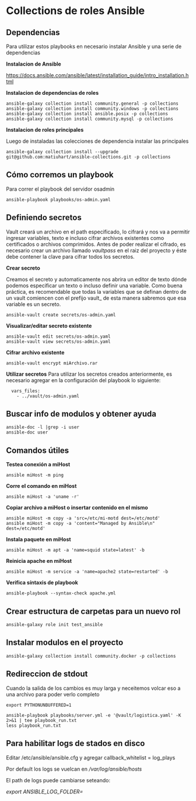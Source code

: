 # Collections de roles Ansible

## Dependencias
Para utilizar estos playbooks en necesario instalar Ansible y una serie de dependencias

**Instalacion de Ansible**

https://docs.ansible.com/ansible/latest/installation_guide/intro_installation.html

**Instalacion de dependencias de roles**

```
ansible-galaxy collection install community.general -p collections 
ansible-galaxy collection install community.windows -p collections 
ansible-galaxy collection install ansible.posix -p collections
ansible-galaxy collection install community.mysql -p collections 
```
**Instalacion de roles principales**

Luego de instaladas las colecciones de dependencia instalar las principales

```
ansible-galaxy collection install --upgrade git@github.com:matiuhart/ansible-collections.git -p collections
```

## Cómo corremos un playbook
Para correr el playbook del servidor osadmin 

```
ansible-playbook playbooks/os-admin.yaml
```

## Definiendo secretos
Vault creará un archivo en el path especificado, lo cifrará y nos va a permitir ingresar variables, texto e incluso cifrar archivos existentes como certificados o archivos comprimidos. Antes de poder realizar el cifrado, es necesario crear un archivo llamado _vaultpass_ en el raiz del proyecto y éste debe contener la clave para cifrar todos los secretos.


**Crear secreto**

Creamos el secreto y automaticamente nos abrira un editor de texto dónde podemos especificar un texto o incluso definir una variable. Como buena práctica, es recomendable que todas la variables que se definan dentro de un vault comiencen con el prefijo vault_ de esta manera sabremos que esa variable es un secreto.

```
ansible-vault create secrets/os-admin.yaml
```

**Visualizar/editar secreto existente**

```
ansible-vault edit secrets/os-admin.yaml
ansible-vault view secrets/os-admin.yaml
```

**Cifrar archivo existente**

```
ansible-vault encrypt miArchivo.rar
```

**Utilizar secretos**
Para utilizar los secretos creados anteriormente, es necesario agregar en la configuración del playbook lo siguiente:


```
  vars_files:
    - ../vault/os-admin.yaml
```
## Buscar info de modulos y obtener ayuda

```
ansible-doc -l |grep -i user
ansible-doc user
```

## Comandos útiles

**Testea conexión a miHost**

```
ansible miHost -m ping
```

**Corre el comando en miHost**

```
ansible miHost -a 'uname -r'
```

**Copiar archivo a miHost o insertar contenido en el mismo**

```
ansible miHost -m copy -a 'src=/etc/mi-motd dest=/etc/motd'
ansible miHost -m copy -a 'content="Managed by Ansible\n" dest=/etc/motd'
```

**Instala paquete en miHost**

```
ansible miHost -m apt -a 'name=squid state=latest' -b
```

**Reinicia apache en miHost**

```
ansible miHost -m service -a 'name=apache2 state=restarted' -b
```

**Verifica síntaxis de playbook**
```
ansible-playbook --syntax-check apache.yml
```

## Crear estructura de carpetas para un nuevo rol

```
ansible-galaxy role init test_ansible
```

## Instalar modulos en el proyecto

```
ansible-galaxy collection install community.docker -p collections
```
## Redireccion de stdout
Cuando la salida de los cambios es muy larga y neceitemos volcar eso a una archivo para poder verlo completo


```
export PYTHONUNBUFFERED=1

ansible-playbook playbooks/server.yml -e '@vault/logistica.yaml' -K 2>&1 | tee playbook_run.txt
less playbook_run.txt
```

## Para habilitar logs de stados en disco
Editar /etc/ansible/ansible.cfg y agregar
callback_whitelist = log_plays

Por default los logs se vuelcan en _/var/log/ansible/hosts_

El path de logs puede cambiarse seteando:

_export ANSIBLE_LOG_FOLDER=_

